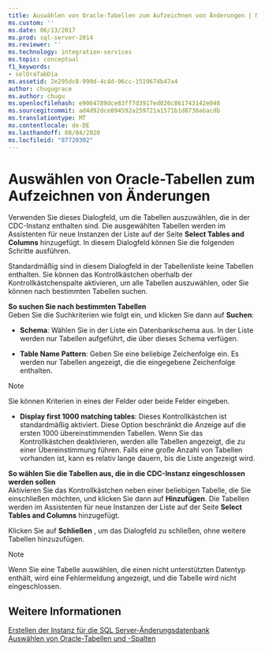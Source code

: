 ```yaml
---
title: Auswählen von Oracle-Tabellen zum Aufzeichnen von Änderungen | Microsoft-Dokumentation
ms.custom: ''
ms.date: 06/13/2017
ms.prod: sql-server-2014
ms.reviewer: ''
ms.technology: integration-services
ms.topic: conceptual
f1_keywords:
- selOraTabDia
ms.assetid: 2e295dc8-999d-4c4d-96cc-1519674b47a4
author: chugugrace
ms.author: chugu
ms.openlocfilehash: e9064789dce83ff7d3917ed026c861743142e048
ms.sourcegitcommit: ad4d92dce894592a259721a1571b1d8736abacdb
ms.translationtype: MT
ms.contentlocale: de-DE
ms.lasthandoff: 08/04/2020
ms.locfileid: "87720302"
---
```

# <a name="select-oracle-tables-for-capturing-changes"></a>Auswählen von Oracle-Tabellen zum Aufzeichnen von Änderungen
  Verwenden Sie dieses Dialogfeld, um die Tabellen auszuwählen, die in der CDC-Instanz enthalten sind. Die ausgewählten Tabellen werden im Assistenten für neue Instanzen der Liste auf der Seite **Select Tables and Columns** hinzugefügt. In diesem Dialogfeld können Sie die folgenden Schritte ausführen.  
  
 Standardmäßig sind in diesem Dialogfeld in der Tabellenliste keine Tabellen enthalten. Sie können das Kontrollkästchen oberhalb der Kontrollkästchenspalte aktivieren, um alle Tabellen auszuwählen, oder Sie können nach bestimmten Tabellen suchen.  
  
 **So suchen Sie nach bestimmten Tabellen**  
 Geben Sie die Suchkriterien wie folgt ein, und klicken Sie dann auf **Suchen**:  
  
-   **Schema**: Wählen Sie in der Liste ein Datenbankschema aus. In der Liste werden nur Tabellen aufgeführt, die über dieses Schema verfügen.  
  
-   **Table Name Pattern**: Geben Sie eine beliebige Zeichenfolge ein. Es werden nur Tabellen angezeigt, die die eingegebene Zeichenfolge enthalten.  
  
> [!NOTE]  
>  Sie können Kriterien in eines der Felder oder beide Felder eingeben.  
  
-   **Display first 1000 matching tables**: Dieses Kontrollkästchen ist standardmäßig aktiviert. Diese Option beschränkt die Anzeige auf die ersten 1000 übereinstimmenden Tabellen. Wenn Sie das Kontrollkästchen deaktivieren, werden alle Tabellen angezeigt, die zu einer Übereinstimmung führen. Falls eine große Anzahl von Tabellen vorhanden ist, kann es relativ lange dauern, bis die Liste angezeigt wird.  
  
 **So wählen Sie die Tabellen aus, die in die CDC-Instanz eingeschlossen werden sollen**  
 Aktivieren Sie das Kontrollkästchen neben einer beliebigen Tabelle, die Sie einschließen möchten, und klicken Sie dann auf **Hinzufügen**. Die Tabellen werden im Assistenten für neue Instanzen der Liste auf der Seite **Select Tables and Columns** hinzugefügt.  
  
 Klicken Sie auf **Schließen** , um das Dialogfeld zu schließen, ohne weitere Tabellen hinzuzufügen.  
  
> [!NOTE]  
>  Wenn Sie eine Tabelle auswählen, die einen nicht unterstützten Datentyp enthält, wird eine Fehlermeldung angezeigt, und die Tabelle wird nicht eingeschlossen.  
  
## <a name="see-also"></a>Weitere Informationen  
 [Erstellen der Instanz für die SQL Server-Änderungsdatenbank](how-to-create-the-sql-server-change-database-instance.md)   
 [Auswählen von Oracle-Tabellen und -Spalten](select-oracle-tables-and-columns.md)  
  
  
